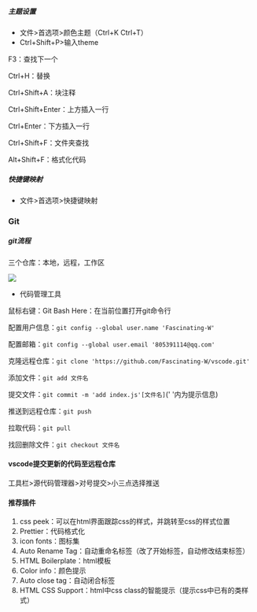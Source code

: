 ##### 主题设置

- 文件>首选项>颜色主题（Ctrl+K Ctrl+T）
- Ctrl+Shift+P>输入theme

F3：查找下一个

Ctrl+H：替换

Ctrl+Shift+A：块注释

Ctrl+Shift+Enter：上方插入一行

Ctrl+Enter：下方插入一行

Ctrl+Shift+F：文件夹查找

Alt+Shift+F：格式化代码

##### 快捷键映射

- 文件>首选项>快捷键映射

### Git

##### git流程

三个仓库：本地，远程，工作区

![](C:\Users\Administrator\Documents\game\git流程.png)

- 代码管理工具

鼠标右键：Git Bash Here：在当前位置打开git命令行

 配置用户信息：`git config --global user.name 'Fascinating-W'`

配置邮箱：`git config --global user.email '805391114@qq.com'`

克隆远程仓库：`git clone 'https://github.com/Fascinating-W/vscode.git'`

添加文件：`git add 文件名`

提交文件：`git commit -m 'add index.js'[文件名]`(' '内为提示信息)

推送到远程仓库：`git push`

拉取代码：`git pull`

找回删除文件：`git checkout 文件名`

#### vscode提交更新的代码至远程仓库

工具栏>源代码管理器>对号提交>小三点选择推送

#### 推荐插件

1. css peek：可以在html界面跟踪css的样式，并跳转至css的样式位置
2. Prettier：代码格式化
3. icon fonts：图标集
4. Auto Rename Tag：自动重命名标签（改了开始标签，自动修改结束标签）
5. HTML Boilerplate：html模板
6. Color info：颜色提示
7. Auto close tag：自动闭合标签
8. HTML CSS Support：html中css class的智能提示（提示css中已有的类样式）